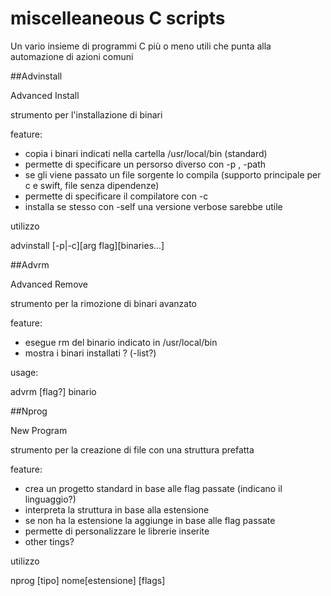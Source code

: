 # miscelleaneous C scripts

Un vario insieme di programmi C più o meno utili che punta alla automazione di azioni comuni

##Advinstall

Advanced Install

strumento per l'installazione di binari

feature:
- copia i binari indicati nella cartella /usr/local/bin (standard)
- permette di specificare un persorso diverso con -p , -path
- se gli viene passato un file sorgente lo compila (supporto principale per c e swift, file senza dipendenze)
- permette di specificare il compilatore con -c 
- installa se stesso con -self
una versione verbose sarebbe utile

utilizzo

advinstall [-p|-c][arg flag][binaries...]

##Advrm

Advanced Remove

strumento per la rimozione di binari avanzato

feature:
- esegue rm del binario indicato in /usr/local/bin
- mostra i binari installati ? (-list?)

usage:

advrm [flag?] binario

##Nprog

New Program

strumento per la creazione di file con una struttura prefatta

feature:
- crea un progetto standard in base alle flag passate (indicano il linguaggio?)
- interpreta la struttura in base alla estensione
- se non ha la estensione la aggiunge in base alle flag passate
- permette di personalizzare le librerie inserite
- other tings?

utilizzo

nprog [tipo] nome[estensione] [flags]

